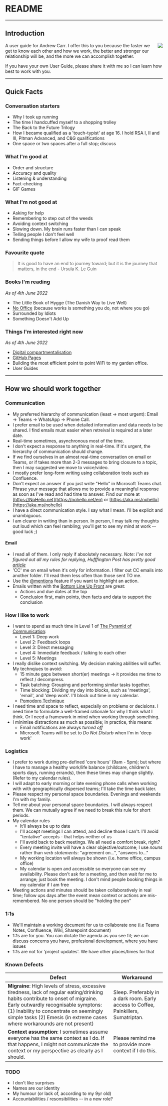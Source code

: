 # README
---
## Introduction
<img align="right" src="https://user-images.githubusercontent.com/26958886/170279034-4abdc690-d43c-4412-b9c3-76c4c763986e.jpg">

A user guide for Andrew Carr.  I offer this to you because the faster we get to know each other and how we work, the better and stronger our relationship will be, and the more we can accomplish together.

If you have your own User Guide, please share it with me so I can learn how best to work with you.


---

## Quick Facts

### Conversation starters

* Why I took up running
* The time I handcuffed myself to a shopping trolley
* The Back to the Future Trilogy
* How I became qualified as a 'touch-typist' at age 16.  I hold RSA I, II and III, Pitman Advanced, and C&G qualifications
* One space or two spaces after a full stop; discuss

### What I'm good at
* Order and structure
* Accuracy and quality
* Listening & understanding
* Fact-checking
* GIF Games

### What I'm not good at
* Asking for help
* Remembering to step out of the weeds
* Avoiding context switching
* Slowing down. My brain runs faster than I can speak
* Telling people I don't feel well
* Sending things before I allow my wife to proof read them

### Favourite quote
> It is good to have an end to journey toward; but it is the journey that matters, in the end - Ursula K. Le Guin

### Books I'm reading
_As of 4th June 2022_
* The Little Book of Hygge (The Danish Way to Live Well)
* [No Office](https://nooffice.org/book/) (because works is something you do, not where you go)
* Surrounded by Idiots
* Something Doesn't Add Up

### Things I'm interested right now
_As of 4th June 2022_
* [Digital compartmentalisation](https://medium.com/codex/everyone-should-implement-digital-compartmentalization-e1cc45395db2)
* [GitHub Pages](https://docs.github.com/en/pages/quickstart "GitHub Pages Quick Start")
* Building the most efficient point to point WiFi to my garden office. 
* User Guides

---

## How we should work together

### Communication

* My preferred hierarchy of communication (least → most urgent): Email → Teams → WhatsApp → Phone Call.
* I prefer email to be used when detailed information and data needs to be shared.  I find emails must easier when retreival is required at a later date.
* Real-time sometimes, asynchronous most of the time.
* I don't expect a response to anything in real-time. If it's urgent, the hierarchy of communication should change.
* If we find ourselves in an almost real-time conversation on email or Teams, or if takes more than 2-3 messages to bring closure to a topic, then I may suggested we move to voice/video.
* I mostly prefer long-form writing using collaboration tools such as Confluence.
* Don't expect an answer if you just write "Hello" in Microsoft Teams chat. Phrase your message that allows me to provide a meaningful response as soon as I've read and had time to answer.  Find our more at [https://NoHello.net](https://nohello.net/en) or [https://aka.ms/nohello](https://aka.ms/nohello)
* I have a direct communication style.  I say what I mean.  I'll be explicit and unambiguous.
* I am clearer in writing than in person. In person, I may talk my thoughts out loud which can feel rambling; you'll get to see my mind at work -- good luck ;)

#### Email
* I read all of them.  I only reply if absolutely necessary.  _Note: I've not figured out all my rules for replying, Hufffington Post has pretty good [article](https://www.huffingtonpost.co.uk/entry/when-stop-replying-email_l_619bfd74e4b0f398af09184e)_ 
* 'CC' me on email when it's only for information.  I filter out CC emails into another folder.  I'll read them less often than those sent TO me.  
* Use the [@mentions](https://support.microsoft.com/en-us/office/use-mentions-to-get-someone-s-attention-90701709-5dc1-41c7-aa48-b01d4a46e8c7) feature if you want to highlight an action.
* Emails written with the [Bottom Line Up Front](https://www.linkedin.com/pulse/deliver-bottom-line-up-front-andrew-james-carr/ "Deliver the Bottom Line Up Front") are great:
  * Actions and due dates at the top
  * Conclusion first, main points, then facts and data to support the conclusion

### How I like to work
* I want to spend as much time in Level 1 of [The Pyramid of Communication](https://nozbe.com/blog/communication-pyramid/):
  * Level 1: Deep work
  * Level 2: Feedback loops
  * Level 3: Direct messaging
  * Level 4: Immediate feedback / talking to each other
  * Level 5: Meetings
* I really dislike context switching. My decision making abilities will suffer.  My technqiues to avoid:
  * 15 minute gaps between short(er) meetings → it provides me time to reflect / decompress.
  * Task batching: Grouping and performing similar tasks together.
  * Time blocking: Dividing my day into blocks, such as 'meetings', 'email', and 'deep work'. I'll block out time in my calendar.
  * [Pomodoro Technique](https://pomofocus.io/)
* I need time and space to reflect, especially on problems or decisions.  I need time to formulate a well-framed rationale for why I think what I think.  Or I need a framework in mind when working through something.
* I minimise distractions as much as possible; in practice, this means:
  * Email notifications are always _turned off_
  * Microsoft Teams will be set to _Do Not Disturb_ when I'm in 'deep work'

### Logistics
* I prefer to work during pre-defined 'core hours' (9am - 5pm); but where I have to manage a healthy work/life balance (childcare, children's sports days, running errands), then these times may change slightly. (Refer to my calendar rules).
* I will adapt to early morning or late evening phone calls when working with with geographically dispersed teams;  I'll take the time back later.
* Please respect my personal space boundaries. Evenings and weekends I'm with my family.
* Tell me about your personal space boundaries.  I will always respect them.  We can mutually agree if we need to break this rule for short periods.
* My calendar rules
  * It'll always be up to date
  * I'll accept meetings I can attend, and decline those I can't.  I'll avoid "tentative" accepts - that helps neither of us
  * I'll avoid back to back meetings.  We all need a comfort break, right?
  * Every meeting invite will have a clear objective/outcome;  I use _nouns_ rather than _verb statements_: "agreement on...", "answers to..."
  * My working location will always be shown (i.e. home office, campus office)
  * My calendar is open and accessible so everyone can see my availability. Please don't ask for a meeting, and then wait for me to arrange; just book the meeting. I don't mind people booking things in my calendar if I am free
* Meeting actions and minutes should be taken collaboratively in real time; follow ups days after the event mean context or actions are mis-remembered.  No one person should be "holding the pen"

### 1:1s
* We'll maintain a working document for us to collaborate one (i.e Teams Notes, Confluence, Wiki, Sharepoint document)
* 1:1s are for you.  You can dictate the agenda as you see fit; we can discuss concerns you have, profesional development, where you have issues
* 1:1s are not for 'project updates'.  We have other places/times for that

### Known Defects

| Defect      | Workaround  |
| ----------- | ----------- |
| **Migraine**:  High levels of stress, excessive tiredness, lack of regular eating/drinking habits contribute to onset of migraine. Early outwardly recognisable symptons: (1) Inability to concentrate on seemingly simple tasks (2) Emesis (in extreme cases where workarounds are not present) | Sleep. Preferably in a dark room.  Early access to Coffee, Painkillers, Sumatriptan.|
| **Context assumption**:  I sometimes assume everyone has the same context as I do. If that happens, I might not communicate the context or my perspective as clearly as I should.| Please remind me to provide more context if I do this. |

### TODO
* I don't like surprises
* Names are our identity
* My humour (or lack of, according to my 9yr old)
* Accountabilities / resonsibilities -- in a new role?



